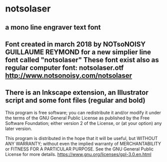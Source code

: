 # notsolaser
a mono line engraver text font
-------------------------------------------------------------------------
Font created in march 2018 by NOTsoNOISY GUILLAUME REYMOND
for a new simplier line font called "notsolaser"
These font exist also as regular computer font: notsolaser.otf
http://www.notsonoisy.com/notsolaser
-------------------------------------------------------------------------
There is an Inkscape extension, an Illustrator script 
and some font files (regular and bold)
-------------------------------------------------------------------------

This program is free software; you can redistribute it and/or modify
it under the terms of the GNU General Public License as published by
the Free Software Foundation; either version 2 of the License, or
(at your option) any later version.

This program is distributed in the hope that it will be useful,
but WITHOUT ANY WARRANTY; without even the implied warranty of
MERCHANTABILITY or FITNESS FOR A PARTICULAR PURPOSE.  See the
GNU General Public License for more details.
https://www.gnu.org/licenses/gpl-3.0.en.html